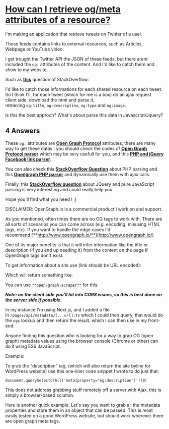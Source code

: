 # [How can I retrieve og/meta attributes of a resource?](https://stackoverflow.com/questions/19312942/how-can-i-retrieve-og-meta-attributes-of-a-resource)

I'm making an application that retrieve tweets on Twitter of a user.

Those feeds contains links to external resources, such as Articles, Webpage or YouTube video.

I get trought the Twitter API the JSON of these feeds, but there arent included the `og:` attributes of the content. And I'd like to catch them and show to my website.

Such as [**this**](https://stackoverflow.com/questions/19001883/how-can-i-check-classes-that-ends-with) question of StackOverflow:

I'd like to catch those informations for each shared resource on each tweet. So I think I'll, for each tweet (which for me is a box) do an ajax request client side, download the html and parse it, retrieving `og:title`, `og:description`, `og:type` and `og:image`.

Is this the best approch? What's about parse this data in Javascript/Jquery?

## 4 Answers

These `og:` attributes are [**Open Graph Protocol**](http://ogp.me/) attributes, there are many way to get these datas : you should check the codes of [**Open Graph Protocol parser**](https://github.com/fiann/jquery.ogp) which may be very usefull for you, and this [**PHP and jQuery Facebook link parser**](http://redsunsoft.com/2011/01/parse-link-like-facebook-with-jquery-and-php/).

You can also check this [**StackOverflow Question**](https://stackoverflow.com/questions/7454644/how-to-get-open-graph-protocol-of-a-webpage-by-php) about PHP parsing and this [**Opengraph PHP parser**](https://github.com/scottmac/opengraph) and dynamically use them with ajax calls.

Finally, this [**StackOverflow question**](https://stackoverflow.com/questions/1034881/what-is-the-best-practice-for-parsing-remote-content-with-jquery) about JQuery and pure JavaScript parsing is very interesting and could really help you.

Hope you'll find what you need ! ;)

DISCLAIMER: OpenGraph.io is a commercial product I work on and support.

As you mentioned, often times there are no OG tags to work with. There are all sorts of scenarios you can come across (e.g. encoding, misusing HTML tags, etc). If you want to handle the edge cases I'd recommend [**http://www.opengraph.io/**](http://www.opengraph.io/)

One of its major benefits is that it will infer information like the title or description (if you end up needing it) from the content on the page if OpenGraph tags don't exist.

To get information about a site use (link should be URL encoded):

Which will return something like:

You can use [`**open-graph-scraper**`](https://github.com/jshemas/openGraphScraper) for this:

_**Note: on the client side you'll hit into CORS issues, so this is best done on the server side if possible.**_

In my instance I'm using Next.js, and I added a file in `/pages/api/metadata/[...url].ts` which I could then query, that would do the `ogs` lookup and then return the result, which I can then use in my front-end.

Anyone finding this question who is looking for a way to grab OG (open graph) metadata values using the browser console (Chrome or other) can do it using ES6 JavaScript.

Example:

To grab the "description" tag, (which will also return the site byline for WordPress website) use this one-liner code snippet I wrote to do just that:

`document.querySelectorAll('meta[property="og:description"]')[0]`

This does not address grabbing stuff remotely off a server with Ajax, this is simply a browser-based solution.

Here is another quick example. Let's say you want to grab all the metadata properties and store them in an object that can be passed. This is most easily tested on a good WordPress website, but should work wherever there are open graph meta tags.
